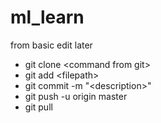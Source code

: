 # ml_learn
from basic
edit later

* git clone \<command from git\>
* git add \<filepath\>
* git commit -m "\<description\>"
* git push -u origin master 
* git pull